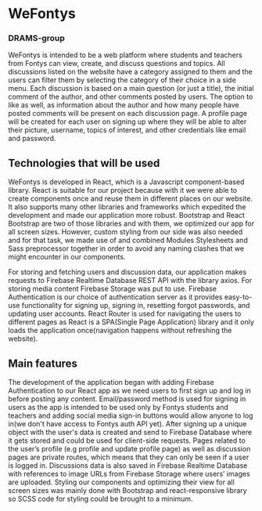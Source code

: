 # WeFontys
### DRAMS-group

WeFontys is intended to be a web platform where students and teachers from Fontys can view, create, and discuss questions and topics. All discussions listed on the website have a category assigned to them and the users can filter them by selecting the category of their choice in a side menu. Each discussion is based on a main question (or just a title), the initial comment of the author, and other comments posted by users. The option to like as well, as information about the author and how many people have posted comments will be present on each discussion page. A profile page will be created for each user on signing up where they will be able to alter their picture, username, topics of interest, and other credentials like email and password.

## Technologies that will be used
WeFontys is developed in React, which is a Javascript component-based library. React is suitable for our project because with it we were able to create components once and reuse them in different places on our website. It also supports many other libraries and frameworks which expedited the development and made our application more robust. Bootstrap and React Bootstrap are two of those libraries and with them, we optimized our app for all screen sizes. However, custom styling from our side was also needed and for that task, we made use of and combined Modules Stylesheets and Sass preprocessor together in order to avoid any naming clashes that we might encounter in our components. 

For storing and fetching users and discussion data, our application makes requests to Firebase Realtime Database REST API with the library axios. For storing media content Firebase Storage was put to use. Firebase Authentication is our choice of authentication server as it provides easy-to-use functionality for signing up, signing in, resetting forgot passwords, and updating user accounts.
React Router is used for navigating the users to different pages as React is a SPA(Single Page Application) library and it only loads the application once(navigation happens without refreshing the website).

## Main features
The development of the application began with adding Firebase Authentication to our React app as we need users to first sign up and log in before posting any content.  Email/password method is used for signing in users as the app is intended to be used only by Fontys students and teachers and adding social media sign-in buttons would allow anyone to log in(we don't have access to Fontys auth API yet). After signing up a unique object with the user's data is created and send to Firebase Database where it gets stored and could be used for client-side requests. Pages related to the user’s profile (e.g profile and update profile page) as well as discussion pages are private routes, which means that they can only be seen if a user is logged in. Discussions data is also saved in Firebase Realtime Database with references to image URLs from Firebase Storage where users’ images are uploaded. Styling our components and optimizing their view for all screen sizes was mainly done with Bootstrap and react-responsive library so SCSS code for styling could be brought to a minimum.

